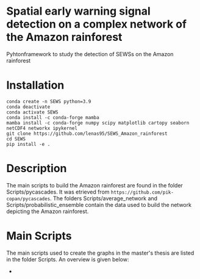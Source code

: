# Spatial early warning signal detection on a complex network of the Amazon rainforest
Pyhtonframework to study the detection of SEWSs on the Amazon rainforest

# Installation

```
conda create -n SEWS python=3.9
conda deactivate 
conda activate SEWS 
conda install -c conda-forge mamba 
mamba install -c conda-forge numpy scipy matplotlib cartopy seaborn netCDF4 networkx ipykernel 
git clone https://github.com/lenas95/SEWS_Amazon_rainforest 
cd SEWS 
pip install -e . 
```
# Description

The main scripts to build the Amazon rainforest are found in the folder Scripts/pycascades. It was etrieved from ```https://github.com/pik-copan/pycascades```. The folders Scripts/average_network and  Scripts/probabilistic_ensemble contain the data used to build the network depicting the Amazon rainforest.

# Main Scripts

The main scripts used to create the graphs in the master's thesis are listed in the folder Scripts.
An overview is given below:

- 
